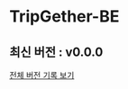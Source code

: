 # TripGether-BE

<!-- 수정하지마세요 자동으로 동기화 됩니다 -->
## 최신 버전 : v0.0.0
[전체 버전 기록 보기](CHANGELOG.md)
</br>

<!-- 템플릿 초기화 완료: 2025-10-03 19:35:56 KST -->
